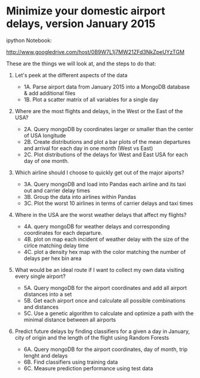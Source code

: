 # Minimize your domestic airport delays, version January 2015




ipython Notebook:

http://www.googledrive.com/host/0B9W7L1j7MW21ZFd3NkZpeUYzTGM 

These are the things we will look at, and the steps to do that:

1. Let's peek at the different aspects of the data

    - 1A. Parse airport data from January 2015 into a MongoDB database & add additional files
    - 1B. Plot a scatter matrix of all variables for a single day

2. Where are the most flights and delays, in the West or the East of the USA?

    - 2A. Query mongoDB by coordinates larger or smaller than the center of USA longitude
    - 2B. Create distributions and plot a bar plots of the mean departures and arrival for each day in one month (West vs East)
    - 2C. Plot distributions of the delays for West and East USA for each day of one month.
    
3.  Which airline should I choose to quickly get out of the major aiports?
    
    - 3A. Query mongoDB and load into Pandas each airline and its taxi out and carrier delay times
    - 3B. Group the data into airlines within Pandas
    - 3C. Plot the worst 10 airlines in terms of carrier delays and taxi times
    
4.  Where in the USA are the worst weather delays that affect my flights?

    - 4A. query mongoDB for weather delays and corresponding coordinates for each departure.
    - 4B. plot on map each incident of weather delay with the size of the cirlce matching delay time
    - 4C. plot a density hex map with the color matching the number of delays per hex bin area
    
5. What would be an ideal route if I want to collect my own data visiting every single airport?

    - 5A. Query mongoDB for the airport coordinates and add all airport distances into a set
    - 5B. Get each airport once and calculate all possible combinations and distances
    - 5C. Use a genetic algorithm to calculate and optimize a path with the minimal distance between all airports
    
6. Predict future delays by finding classifiers for a given a day in January, city of origin and the length of the flight using Random Forests
    - 6A. Query mongoDB for the airport coordinates, day of month, trip lenght and delays
    - 6B. Find classifiers using training data
    - 6C. Measure prediction performance using test data


